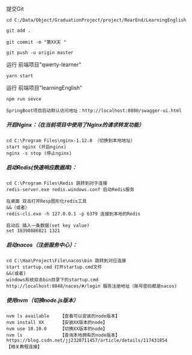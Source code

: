 提交Git

```
cd C:/Data/Object/GraduationProject/project/RearEnd/LearningEnglish

git add .

git commit -m "第XX天 "

git push -u origin master
```



运行 前端项目"qwerty-learner"

```
yarn start
```



运行 前端项目"learningEnglish"

```
npm run sevce
```



```
SpringBoot项目启动默认访问地址：http://localhost:8080/swagger-ui.html
```



##### **开启Nginx：**（在当前项目中使用了Nginx的请求转发功能）

```
cd C:\Program Files\nginx-1.12.0 （切换到本地地址）
start nginx (开启nginx)
nginx -s stop (停止nginx) 
```



##### 启动Redis(快速响应数据库)：

```
cd C:\Program Files\Redis 跳转到对于连接
redis-server.exe redis.windows.conf 启动Redis服务

在桌面 双击打开Resp图形化redis工具
&&（或者）
redis-cli.exe -h 127.0.0.1 -p 6379 连接到本地的Redis

启动后 插入一条数据(set key value)
set 18390886821 1321
```



##### **启动nacos（注册服务中心）：**

```
cd C:\Hao\Project\File\nacos\bin 跳转到对应连接
start startup.cmd 打开startup.cmd文件
&&(或者)
windows系统双击bin目录下的startup.cmd
http://localhost:8848/nacos/#/login 服务注册地址（账号密码都是nacos)
```



##### 使用nvm（切换node.js版本）

```
nvm ls available 	【查看可以安装的node版本】
nvm	install XX		【安装XX版本的node】
nvm use 10.10.0		【切换XX版本的node】
nvm ls 				【查询本地拥有的node版本】
https://blog.csdn.net/jj2320711457/article/details/117431854		【相关教程连接】
```

